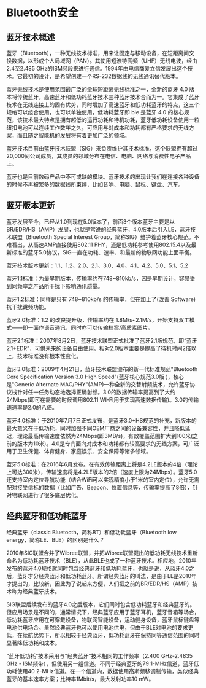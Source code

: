 # Bluetooth安全

## 蓝牙技术概述

蓝牙（Bluetooth），一种无线技术标准，用来让固定与移动设备，在短距离间交换数据，以形成个人局域网（PAN）。其使用短波特高频（UHF）无线电波，经由2.4至2.485 GHz的ISM频段来进行通信。1994年由电信商爱立信发展出这个技术。它最初的设计，是希望创建一个RS-232数据线的无线通讯替代版本。

蓝牙无线技术是使用范围最广泛的全球短距离无线标准之一，全新的蓝牙 4.0 版本将传统蓝牙，高速蓝牙和低功耗蓝牙技术三种蓝牙技术合而为一。它集成了蓝牙技术在无线连接上的固有优势，同时增加了高速蓝牙和低功耗蓝牙的特点，这三个规格可以组合使用，也可以单独使用，低功耗蓝牙即 ble 是蓝牙 4.0 的核心规范，该技术最大特点是拥有超低的运行功耗和待机功耗，蓝牙低功耗设备使用一粒纽扣电池可以连续工作数年之久，可应用与对成本和功耗都有严格要求的无线方案，而且随之智能机的发展将有着更加广泛的领域。

蓝牙技术目前由蓝牙技术联盟（SIG）来负责维护其技术标准，这个联盟拥有超过20,000间公司成员，其成员的领域分布在电信、电脑、网络与消费性电子产品上。

蓝牙也是目前数码产品中不可或缺的模块。蓝牙技术的出现让我们在连接各种设备的时候不再被繁多的数据线所束缚，比如音响、电脑、鼠标、键盘、汽车。

## 蓝牙版本更新

蓝牙发展至今，已经从1.0到现在5.0版本了，前面3个版本蓝牙主要是以BR/EDR/HS（AMP）发展，也就是常说的经典蓝牙，4.0版本后引入LE，蓝牙技术联盟（Bluetooth Special Interest Group，简称SIG）维护着蓝牙核心规范。不难看出，从高速AMP直接使用802.11 PHY，还是低功耗参考使用802.15.4以及最新标准的蓝牙5.0协议，SIG一直在功耗、速率、和最新的物联网功能上面平衡。

蓝牙技术版本更新：1.1、1.2、2.0、2.1、3.0、4.0、4.1、4.2、5.0、5.1、5.2

蓝牙1.1标准：为最早期版本，传输率约在748~810kb/s，因是早期设计，容易受到同频率之产品所干扰下影响通讯质量。

蓝牙1.2标准：同样是只有 748~810kb/s 的传输率，但在加上了(改善 Software)抗干扰跳频功能。

蓝牙2.0标准：1.2 的改良提升版，传输率约在 1.8M/s~2.1M/s，开始支持双工模式——即一面作语音通讯，同时亦可以传输档案/高质素图片。

蓝牙2.1标准：2007年8月2日，蓝牙技术联盟正式批准了蓝牙2.1版规范，即“蓝牙2.1+EDR”，可供未来的设备自由使用。相对2.0版本主要是提高了待机时间2倍以上，技术标准没有根本性变化。

蓝牙3.0标准：2009年4月21日，蓝牙技术联盟颁布的新一代标准规范"Bluetooth Core Specification  Version 3.0 High Speed"(蓝牙核心规范3.0版 )，核心是"Generic Alternate  MAC/PHY"(AMP)一种全新的交替射频技术，允许蓝牙协议栈针对任一任务动态地选择正确射频。3.0的数据传输率提高到了大约24Mbps(即可在需要的时候调用802.11 WI-FI用于实现高速数据传输)。3.0的传输速速率是2.0的八倍。

蓝牙4.0标准：于2010年7月7日正式发布，是蓝牙3.0+HS规范的补充，新版本的最大意义在于低功耗，同时加强不同OEM厂商之间的设备兼容性，并且降低延迟，理论最高传输速度依然为24Mbps(即3MB/s)，有效覆盖范围扩大到100米(之前的版本为10米)。4.0是专门面向对成本和功耗都有较高要求的无线方案，可广泛用于卫生保健、体育健身、家庭娱乐、安全保障等诸多领域。

蓝牙5.0标准：在2016年6月发布。在有效传输距离上将是4.2LE版本的4倍（理论上可达300米），传输速度将是4.2LE版本的2倍（速度上限为24Mbps）。蓝牙5.0还支持室内定位导航功能（结合WiFi可以实现精度小于1米的室内定位），允许无需配对接受信标的数据（比如广告、Beacon、位置信息等，传输率提高了8倍），针对物联网进行了很多底层优化。

## 经典蓝牙和低功耗蓝牙

经典蓝牙（classic Bluetooth，简称BT）和低功耗蓝牙（Bluetooth low energy，简称LE、BLE）的区别是什么？

2010年SIG联盟合并了Wibree联盟，并把Wibree联盟提出的低功耗无线技术重新命名为低功耗蓝牙技术（BLE），从此BLE也成了一种蓝牙技术。相应地，2010年发布的蓝牙4.0规格就同时包含经典蓝牙和低功耗蓝牙，也就是说，从蓝牙4.0之后，蓝牙才分经典蓝牙和低功耗蓝牙。所谓经典蓝牙的叫法，是由于LE是2010年才提出的，比较新，因此为了说起来方便，人们把之前的BR/EDR/HS（AMP）技术称为经典蓝牙技术。

SIG联盟后续发布的蓝牙4.0之后版本，它们同时包含低功耗蓝牙和经典蓝牙的。但应用场景是不同的，通常情况下，经典蓝牙应用于蓝牙耳机，蓝牙音箱等场合，低功耗蓝牙应用在可穿戴设备，物联网智能设备，运动健身设备，蓝牙鼠标键盘等电池供电场合。虽然经典蓝牙也可以使用电池供电，但由于BLE对电池的要求更低，在续航优势下，所以相较于经典蓝牙，低功耗蓝牙在保持同等通信范围的同时显著降低功耗和成本。

“蓝牙低功耗”技术采用与“经典蓝牙”技术相同的工作频率（2.400 GHz-2.4835 GHz - ISM频带），但使用另一组信道。不同于经典蓝牙的79 1-MHz信道，蓝牙低功耗使用40 2-MHz信道。在一个信道内，数据使用高斯频移调制传输，类似经典蓝牙的基本速率方案；比特率1Mbit/s，最大发射功率10 mW。
